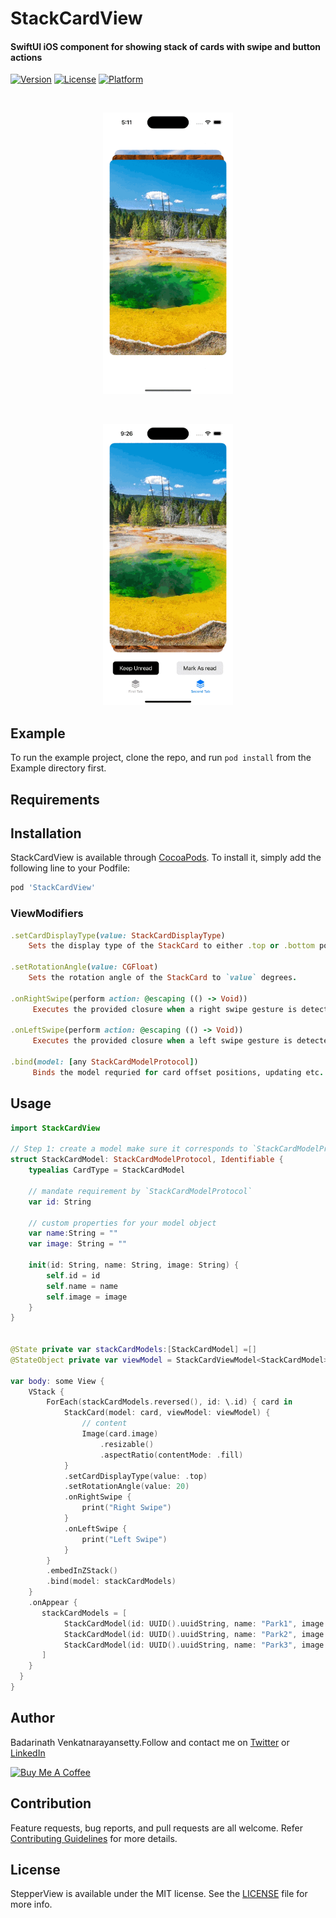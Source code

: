 # StackCardView

#### SwiftUI iOS component for showing stack of cards with swipe and button actions

[![Version](https://img.shields.io/cocoapods/v/StackCardView.svg?style=flat)](https://cocoapods.org/pods/StackCardView)
[![License](https://img.shields.io/cocoapods/l/StackCardView.svg?style=flat)](https://cocoapods.org/pods/StackCardView)
[![Platform](https://img.shields.io/cocoapods/p/StackCardView.svg?style=flat)](https://cocoapods.org/pods/StackCardView)

<br/>
<p align="center">
<img src="https://raw.githubusercontent.com/badrinathvm/StackCardView/master/images/StackCardView.gif" height="450" alt="StackCardView"/>
</p>

<br/>
<p align="center">
<img src="https://raw.githubusercontent.com/badrinathvm/StackCardView/master/images/StackCardWithButtons.gif" height="450" alt="StackCardViewWithButtons"/>
</p>

## Example

To run the example project, clone the repo, and run `pod install` from the Example directory first.

## Requirements

## Installation

StackCardView is available through [CocoaPods](https://cocoapods.org). To install
it, simply add the following line to your Podfile:

```ruby
pod 'StackCardView'
```

### ViewModifiers 

```ruby
.setCardDisplayType(value: StackCardDisplayType)
    Sets the display type of the StackCard to either .top or .bottom position.

.setRotationAngle(value: CGFloat)
    Sets the rotation angle of the StackCard to `value` degrees.

.onRightSwipe(perform action: @escaping (() -> Void))
     Executes the provided closure when a right swipe gesture is detected

.onLeftSwipe(perform action: @escaping (() -> Void))
     Executes the provided closure when a left swipe gesture is detected
     
.bind(model: [any StackCardModelProtocol])
     Binds the model requried for card offset positions, updating etc.
```

## Usage

``` swift
import StackCardView

// Step 1: create a model make sure it corresponds to `StackCardModelProtocol`
struct StackCardModel: StackCardModelProtocol, Identifiable {
    typealias CardType = StackCardModel
    
    // mandate requirement by `StackCardModelProtocol`
    var id: String
    
    // custom properties for your model object
    var name:String = ""
    var image: String = ""
    
    init(id: String, name: String, image: String) {
        self.id = id
        self.name = name
        self.image = image
    }
}


@State private var stackCardModels:[StackCardModel] =[]
@StateObject private var viewModel = StackCardViewModel<StackCardModel>()

var body: some View {
    VStack {
        ForEach(stackCardModels.reversed(), id: \.id) { card in
            StackCard(model: card, viewModel: viewModel) {
                // content 
                Image(card.image)
                    .resizable()
                    .aspectRatio(contentMode: .fill)
            }
            .setCardDisplayType(value: .top) 
            .setRotationAngle(value: 20)
            .onRightSwipe {
                print("Right Swipe")
            }
            .onLeftSwipe {
                print("Left Swipe")
            }
        }
        .embedInZStack()
        .bind(model: stackCardModels)
    }
    .onAppear {
       stackCardModels = [
            StackCardModel(id: UUID().uuidString, name: "Park1", image: "park1"),
            StackCardModel(id: UUID().uuidString, name: "Park2", image: "park2"),
            StackCardModel(id: UUID().uuidString, name: "Park3", image: "park3")
       ]
    }
  }
}
```

## Author

Badarinath Venkatnarayansetty.Follow and contact me on <a href="https://twitter.com/badrivm">Twitter</a> or <a href="https://www.linkedin.com/in/badarinath-venkatnarayansetty-abb79146/">LinkedIn</a>

<a href="https://www.buymeacoffee.com/badrinathvm" target="_blank"><img src="https://img.buymeacoffee.com/button-api/?username=badrinathvm&button_colour=FFDD00&font_colour=000000&font_family=Cookie&outline_colour=000000&coffee_colour=FFDD00" alt="Buy Me A Coffee" style="height: 51px !important;width: 200px !important;" ></a>


## Contribution

Feature requests, bug reports, and pull requests are all welcome. Refer <a href="https://github.com/badrinathvm/StackCardView/blob/master/CONTRIBUTING.md">Contributing Guidelines</a> for more details.

## License

StepperView is available under the MIT license. See the [LICENSE](https://github.com/badrinathvm/StackCardView/blob/master/LICENSE) file for more info.
